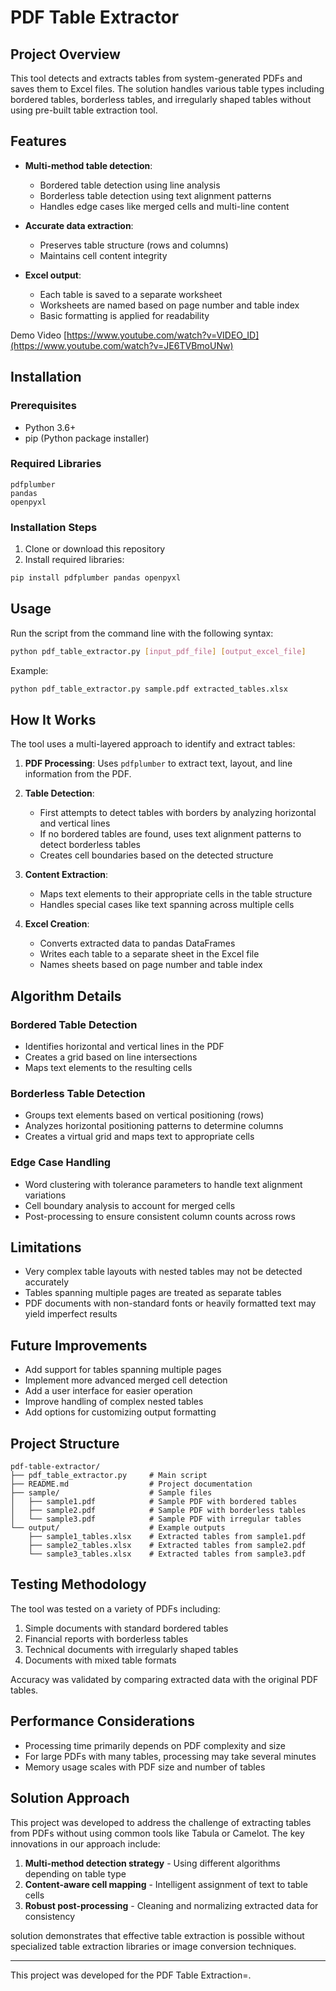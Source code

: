 # PDF Table Extractor

## Project Overview

This tool detects and extracts tables from system-generated PDFs and saves them to Excel files. The solution handles various table types including bordered tables, borderless tables, and irregularly shaped tables without using pre-built table extraction tool.
## Features

- **Multi-method table detection**:
  - Bordered table detection using line analysis
  - Borderless table detection using text alignment patterns
  - Handles edge cases like merged cells and multi-line content
  
- **Accurate data extraction**:
  - Preserves table structure (rows and columns)
  - Maintains cell content integrity
  
- **Excel output**:
  - Each table is saved to a separate worksheet
  - Worksheets are named based on page number and table index
  - Basic formatting is applied for readability
    
Demo Video
[https://www.youtube.com/watch?v=VIDEO_ID](https://www.youtube.com/watch?v=JE6TVBmoUNw)

## Installation

### Prerequisites

- Python 3.6+
- pip (Python package installer)

### Required Libraries

```
pdfplumber
pandas
openpyxl
```

### Installation Steps

1. Clone or download this repository
2. Install required libraries:

```bash
pip install pdfplumber pandas openpyxl
```

## Usage

Run the script from the command line with the following syntax:

```bash
python pdf_table_extractor.py [input_pdf_file] [output_excel_file]
```

Example:

```bash
python pdf_table_extractor.py sample.pdf extracted_tables.xlsx
```

## How It Works

The tool uses a multi-layered approach to identify and extract tables:

1. **PDF Processing**: Uses `pdfplumber` to extract text, layout, and line information from the PDF.

2. **Table Detection**:
   - First attempts to detect tables with borders by analyzing horizontal and vertical lines
   - If no bordered tables are found, uses text alignment patterns to detect borderless tables
   - Creates cell boundaries based on the detected structure

3. **Content Extraction**:
   - Maps text elements to their appropriate cells in the table structure
   - Handles special cases like text spanning across multiple cells

4. **Excel Creation**:
   - Converts extracted data to pandas DataFrames
   - Writes each table to a separate sheet in the Excel file
   - Names sheets based on page number and table index

## Algorithm Details

### Bordered Table Detection

- Identifies horizontal and vertical lines in the PDF
- Creates a grid based on line intersections
- Maps text elements to the resulting cells

### Borderless Table Detection

- Groups text elements based on vertical positioning (rows)
- Analyzes horizontal positioning patterns to determine columns
- Creates a virtual grid and maps text to appropriate cells

### Edge Case Handling

- Word clustering with tolerance parameters to handle text alignment variations
- Cell boundary analysis to account for merged cells
- Post-processing to ensure consistent column counts across rows

## Limitations

- Very complex table layouts with nested tables may not be detected accurately
- Tables spanning multiple pages are treated as separate tables
- PDF documents with non-standard fonts or heavily formatted text may yield imperfect results

## Future Improvements

- Add support for tables spanning multiple pages
- Implement more advanced merged cell detection
- Add a user interface for easier operation
- Improve handling of complex nested tables
- Add options for customizing output formatting

## Project Structure

```
pdf-table-extractor/
├── pdf_table_extractor.py     # Main script
├── README.md                  # Project documentation
├── sample/                    # Sample files
│   ├── sample1.pdf            # Sample PDF with bordered tables
│   ├── sample2.pdf            # Sample PDF with borderless tables
│   └── sample3.pdf            # Sample PDF with irregular tables
└── output/                    # Example outputs
    ├── sample1_tables.xlsx    # Extracted tables from sample1.pdf
    ├── sample2_tables.xlsx    # Extracted tables from sample2.pdf
    └── sample3_tables.xlsx    # Extracted tables from sample3.pdf
```

## Testing Methodology

The tool was tested on a variety of PDFs including:
1. Simple documents with standard bordered tables
2. Financial reports with borderless tables
3. Technical documents with irregularly shaped tables
4. Documents with mixed table formats

Accuracy was validated by comparing extracted data with the original PDF tables.

## Performance Considerations

- Processing time primarily depends on PDF complexity and size
- For large PDFs with many tables, processing may take several minutes
- Memory usage scales with PDF size and number of tables

## Solution Approach

This project was developed to address the challenge of extracting tables from PDFs without using common tools like Tabula or Camelot. The key innovations in our approach include:

1. **Multi-method detection strategy** - Using different algorithms depending on table type
2. **Content-aware cell mapping** - Intelligent assignment of text to table cells
3. **Robust post-processing** - Cleaning and normalizing extracted data for consistency

solution demonstrates that effective table extraction is possible without specialized table extraction libraries or image conversion techniques.

---

This project was developed for the PDF Table Extraction=.
